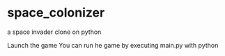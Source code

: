 # space_colonizer
a space invader clone on python


Launch the game
You can run he game by executing main.py with python
